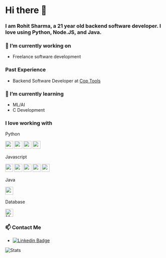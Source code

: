# Hi there 👋
### I am Rohit Sharma, a 21 year old backend software developer. I love using Python, Node.JS, and Java.



### 🔭 I’m currently working on
* Freelance software development

### Past Experience
* Backend Software Developer at [Cop Tools](https://cop.tools/)

### 🌱 I’m currently learning
* ML/AI
* C Development

### I love working with
Python

<img src="https://img.shields.io/badge/Python-282C34?logo=python" height="25" /> <img src="https://img.shields.io/badge/Flask-282C34?logo=flask" height="25" /> <img src="https://img.shields.io/badge/Pandas-282C34?logo=pandas" height="25" /> <img src="https://img.shields.io/badge/Selenium-282C34?logo=selenium" height="25" />

Javascript

<img src="https://img.shields.io/badge/JavaScript-282C34?logo=javascript" height="25" /> <img src="https://img.shields.io/badge/NodeJS-282C34?logo=node.js" height="25" /> <img src="https://img.shields.io/badge/ExpressJS-282C34?logo=express" height="25" /> <img src="https://img.shields.io/badge/ElectronJS-282C34?logo=electron" height="25" /> <img src="https://img.shields.io/badge/Puppeteer-282C34?logo=puppeteer" height="25" />

Java

<img src="https://img.shields.io/badge/Java-282C34?logo=java" height="25" />


Database

<img src="https://img.shields.io/badge/MongoDB-282C34?logo=mongodb&logoColor=47A248" alt="MongoDB logo" title="MongoDB" height="25" />

### 📫 Contact Me
* [![Linkedin Badge](https://img.shields.io/badge/-rsharmadev-blue?style=flat-square&logo=Linkedin&logoColor=white&link=https://www.linkedin.com/in/rsharmadev/)](https://www.linkedin.com/in/rsharmadev/)

![Stats](https://github-readme-stats.vercel.app/api?username=rsharmadev&show_icons=true)
